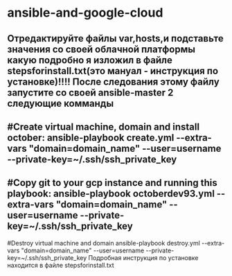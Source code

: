 # ansible-and-google-cloud

Отредактируйте файлы var,hosts,и подставьте значения со своей облачной платформы какую подробно я изложил в файле stepsforinstall.txt(это мануал - инструкция по установке)!!!!
После следования этому файлу запустите со своей ansible-master 2 следующие комманды
----
#Create virtual machine, domain and install october:
ansible-playbook create.yml --extra-vars "domain=domain_name" --user=username --private-key=~/.ssh/ssh_private_key
------------
#Copy git to your gcp instance and running this playbook:
ansible-playbook octoberdev93.yml --extra-vars "domain=domain_name" --user=username --private-key=~/.ssh/ssh_private_key
-------
#Destroy virtual machine and domain
ansible-playbook destroy.yml --extra-vars "domain=domain_name" --user=username --private-key=~/.ssh/ssh_private_key
 Подробная инструкция по установке находится в файле stepsforinstall.txt
